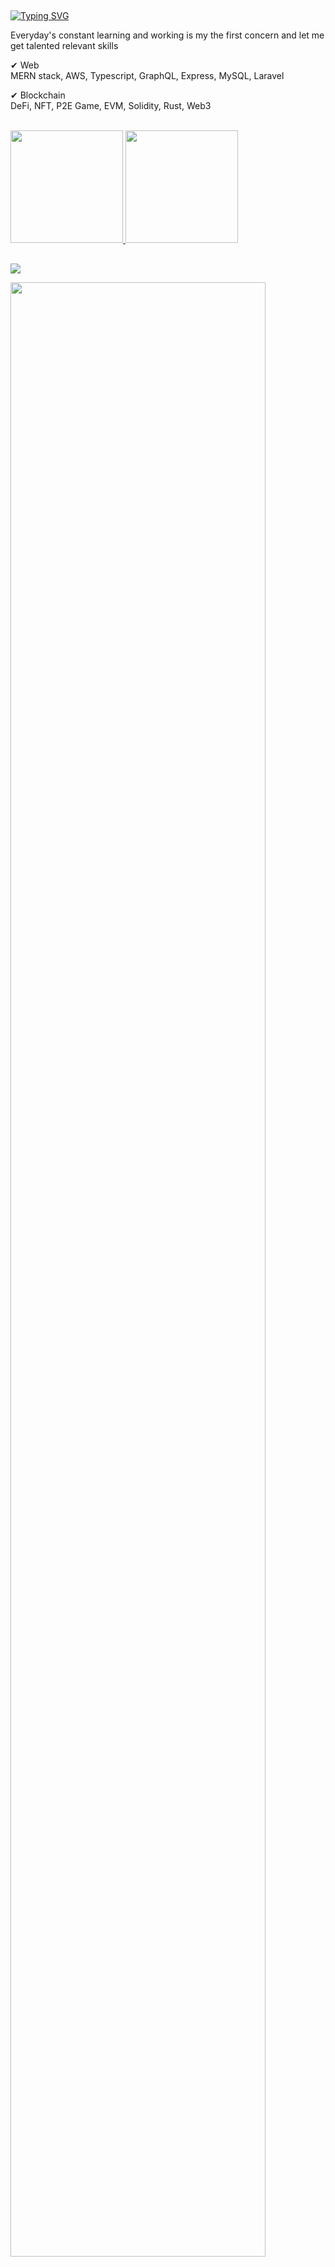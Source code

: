 ##

[![Typing SVG](https://readme-typing-svg.herokuapp.com?color=%2336BCF7&center=true&vCenter=true&width=600&lines=Hello+|+Hola+|Bonjour+|Привет+|你好+|こんにちは+|नमस्ते;+Welcome+to+my+profile+🌍 )](https://git.io/typing-svg)
<!-- | Hola | Olá | Bonjour | Привет | 你好 | こんにちは | أهلا | नमस्ते -->

Everyday's constant learning and working is my the first concern and let me get talented relevant skills

✔ Web  
   MERN stack, AWS, Typescript, GraphQL, Express, MySQL, Laravel  
   
✔ Blockchain  
   DeFi, NFT, P2E Game, EVM, Solidity, Rust, Web3
  
<div align="center">
<br/>
</div>

  <a href="https://github.com/cryptopanda430">
  <img height="180em" src="https://github-readme-stats.vercel.app/api?username=cryptopanda430&show_icons=true&theme=codeSTACKr&include_all_commits=true&count_private=true"/>
  <img height="180em" src="https://github-readme-stats.vercel.app/api/top-langs/?username=cryptopanda430&layout=compact&langs_count=7&theme=github_dark"/>
</div>
  
  ## 

<!--
<p align="center">
  <a href="https://github.com/cryptopanda430"><img src="https://readme-typing-svg.herokuapp.com/?lines=Senior%20Blockchain%20developer;Web%20and%20Mobile%20Expert;5%2B%20years%20of%20rich%20experience;Always%20learning%20new%20tech&font=Pacifico&center=true&width=650&height=120&color=58a6ff&vCenter=true&size=45%22"></a>
</p>
-->
 
<div>
     <a href="https://discord.gg/cryptopanda#9871" target="_blank"><img src="https://img.shields.io/badge/Discord-7289DA?style=for-the-badge&logo=discord&logoColor=white" target="_blank"></a>
  
   <a href="https://github.com/cryptopanda430?tab=repositories"><img src="https://activity-graph.herokuapp.com/graph?username=cryptopanda430&theme=nord&bg_color=2f343f00&hide_border=false" width="90%"/></a>
  ![Phanatagama](https://raw.githubusercontent.com/Trilokia/Trilokia/379277808c61ef204768a61bbc5d25bc7798ccf1/bottom_header.svg)
    
 </div>
  
<!-- <img alt="Thanks for visiting my profile!" width="100%" src="https://raw.githubusercontent.com/BrunnerLivio/brunnerlivio/master/images/marquee.svg" /> -->

